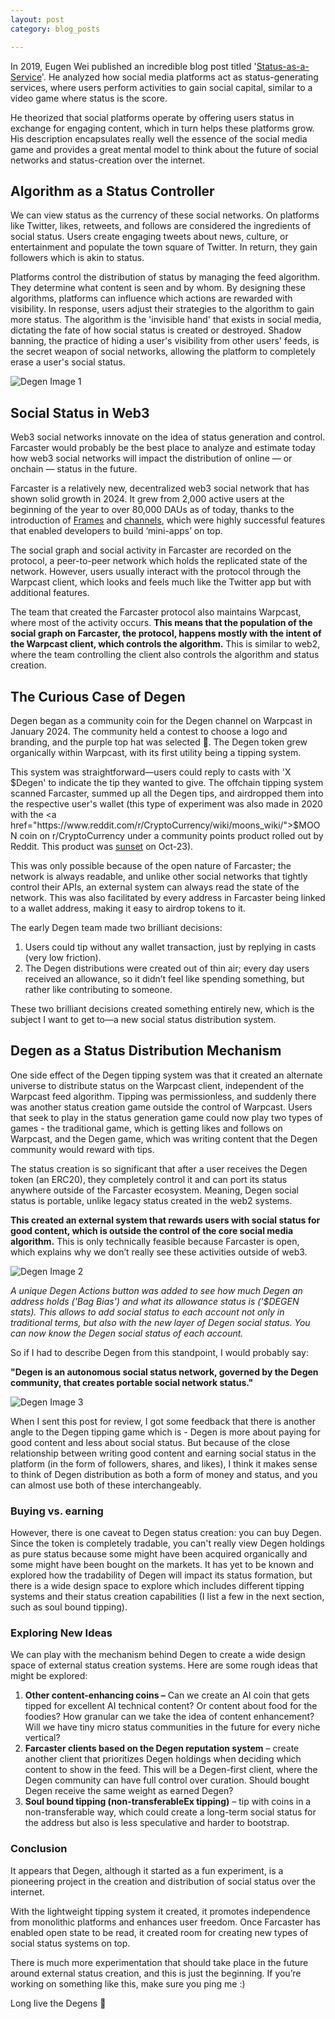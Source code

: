 ```yaml
---
layout: post
category: blog_posts

---
```


In 2019, Eugen Wei published an incredible blog post titled '<a href="https://www.eugenewei.com/blog/2019/2/19/status-as-a-service">Status-as-a-Service</a>'. He analyzed how social media platforms act as status-generating services, where users perform activities to gain social capital, similar to a video game where status is the score.

He theorized that social platforms operate by offering users status in exchange for engaging content, which in turn helps these platforms grow. His description encapsulates really well the essence of the social media game and provides a great mental model to think about the future of social networks and status-creation over the internet. 

## Algorithm as a Status Controller

We can view status as the currency of these social networks. On platforms like Twitter, likes, retweets, and follows are considered the ingredients of social status. Users create engaging tweets about news, culture, or entertainment and populate the town square of Twitter. In return, they gain followers which is akin to status.

Platforms control the distribution of status by managing the feed algorithm. They determine what content is seen and by whom. By designing these algorithms, platforms can influence which actions are rewarded with visibility. In response, users adjust their strategies to the algorithm to gain more status. The algorithm is the 'invisible hand' that exists in social media, dictating the fate of how social status is created or destroyed. Shadow banning, the practice of hiding a user's visibility from other users' feeds, is the secret weapon of social networks, allowing the platform to completely erase a user's social status.

![Degen Image 1](/degen1.png)

## Social Status in Web3

Web3 social networks innovate on the idea of status generation and control. Farcaster would probably be the best place to analyze and estimate today how web3 social networks will impact the distribution of online — or onchain — status in the future.

Farcaster is a relatively new, decentralized web3 social network that has shown solid growth in 2024. It grew from 2,000 active users at the beginning of the year to over 80,000 DAUs as of today, thanks to the introduction of <a href="https://docs.farcaster.xyz/learn/what-is-farcaster/frames">Frames</a> and <a href="https://docs.farcaster.xyz/learn/what-is-farcaster/channels">channels</a>, which were highly successful features that enabled developers to build ‘mini-apps’ on top.

The social graph and social activity in Farcaster are recorded on the protocol, a peer-to-peer network which holds the replicated state of the network. However, users usually interact with the protocol through the Warpcast client, which looks and feels much like the Twitter app but with additional features.

The team that created the Farcaster protocol also maintains Warpcast, where most of the activity occurs. **This means that the population of the social graph on Farcaster, the protocol, happens mostly with the intent of the Warpcast client, which controls the algorithm.** This is similar to web2, where the team controlling the client also controls the algorithm and status creation.

## The Curious Case of Degen

Degen began as a community coin for the Degen channel on Warpcast in January 2024. The community held a contest to choose a logo and branding, and the purple top hat was selected 🎩. The Degen token grew organically within Warpcast, with its first utility being a tipping system.

This system was straightforward—users could reply to casts with 'X $Degen' to indicate the tip they wanted to give. The offchain tipping system scanned Farcaster, summed up all the Degen tips, and airdropped them into the respective user's wallet (this type of experiment was also made in 2020 with the <a href="https://www.reddit.com/r/CryptoCurrency/wiki/moons_wiki/">$MOON coin</a> on r/CryptoCurrency under a community points product rolled out by Reddit. This product was <a href="https://www.reddit.com/r/CryptoCurrency/comments/17a33ql/serious_sunsetting_community_points_beta_and/">sunset</a> on Oct-23).

This was only possible because of the open nature of Farcaster; the network is always readable, and unlike other social networks that tightly control their APIs, an external system can always read the state of the network. This was also facilitated by every address in Farcaster being linked to a wallet address, making it easy to airdrop tokens to it.

The early Degen team made two brilliant decisions:

1. Users could tip without any wallet transaction, just by replying in casts (very low friction).
2. The Degen distributions were created out of thin air; every day users received an allowance, so it didn’t feel like spending something, but rather like contributing to someone.

These two brilliant decisions created something entirely new, which is the subject I want to get to—a new social status distribution system.

## Degen as a Status Distribution Mechanism

One side effect of the Degen tipping system was that it created an alternate universe to distribute status on the Warpcast client, independent of the Warpcast feed algorithm. Tipping was permissionless, and suddenly there was another status creation game outside the control of Warpcast. Users that seek to play in the status generation game could now play two types of games - the traditional game, which is getting likes and follows on Warpcast, and the Degen game, which was writing content that the Degen community would reward with tips.

The status creation is so significant that after a user receives the Degen token (an ERC20), they completely control it and can port its status anywhere outside of the Farcaster ecosystem. Meaning, Degen social status is portable, unlike legacy status created in the web2 systems.

**This created an external system that rewards users with social status for good content, which is outside the control of the core social media algorithm.** This is only technically feasible because Farcaster is open, which explains why we don’t really see these activities outside of web3.

![Degen Image 2](/degen2.png)

*A unique Degen Actions button was added to see how much Degen an address holds ('Bag Bias') and what its allowance status is ('$DEGEN stats). This allows to add social status to each account not only in traditional terms, but also with the new layer of Degen social status. You can now know the Degen social status of each account.*

So if I had to describe Degen from this standpoint, I would probably say:

**"Degen is an autonomous social status network, governed by the Degen community, that creates portable social network status."**

![Degen Image 3](/degen3.png)


When I sent this post for review, I got some feedback that there is another angle to the Degen tipping game which is - Degen is more about paying for good content and less about social status. But because of the close relationship between writing good content and earning social status in the platform (in the form of followers, shares, and likes), I think it makes sense to think of Degen distribution as both a form of money and status, and you can almost use both of these interchangeably.

### Buying vs. earning

However, there is one caveat to Degen status creation: you can buy Degen. Since the token is completely tradable, you can't really view Degen holdings as pure status because some might have been acquired organically and some might have been bought on the markets. It has yet to be known and explored how the tradability of Degen will impact its status formation, but there is a wide design space to explore which includes different tipping systems and their status creation capabilities (I list a few in the next section, such as soul bound tipping).

### Exploring New Ideas

We can play with the mechanism behind Degen to create a wide design space of external status creation systems. Here are some rough ideas that might be explored:

1. **Other content-enhancing coins –** Can we create an AI coin that gets tipped for excellent AI technical content? Or content about food for the foodies? How granular can we take the idea of content enhancement? Will we have tiny micro status communities in the future for every niche vertical?
2. **Farcaster clients based on the Degen reputation system** – create another client that prioritizes Degen holdings when deciding which content to show in the feed. This will be a Degen-first client, where the Degen community can have full control over curation. Should bought Degen receive the same weight as earned Degen?
3. **Soul bound tipping (non-transferableEx tipping)** – tip with coins in a non-transferable way, which could create a long-term social status for the address but also is less speculative and harder to bootstrap.

### Conclusion

It appears that Degen, although it started as a fun experiment, is a pioneering project in the creation and distribution of social status over the internet.

With the lightweight tipping system it created, it promotes independence from monolithic platforms and enhances user freedom. Once Farcaster has enabled open state to be read, it created room for creating new types of social status systems on top.

There is much more experimentation that should take place in the future around external status creation, and this is just the beginning. If you’re working on something like this, make sure you ping me :)

Long live the Degens 🎩
